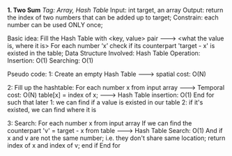 **1. Two Sum**
*Tag: Array, Hash Table*
Input: int target, an array
Output: return the index of two numbers that can be added up to target;
Constrain: each number can be used ONLY once;

Basic idea:
	Fill the Hash Table with <key, value> pair ---> <what the value is, where it is>
	For each number ‘x’ check if its counterpart 'target - x' is existed in the table;
Data Structure Involved: Hash Table
	Operation:
		Insertion: O(1)
		Searching: O(1)

Pseudo code:
1: Create an empty Hash Table ---> spatial cost: O(N)

2: Fill up the hashtable:
For each number x from input array ---> Temporal cost: O(N)
	table[x] = index of x; ---> Hash Table insertion: O(1)
End for
such that later 1: we can find if a value is existed in our table
	            2: if it's existed, we can find where it is
	
3: Search:
For each number x from input array
If we can find the counterpart 'v' = target - x from table ---> Hash Table Search: O(1)
And if x and v are not the same number; i.e. they don't share same location;
			return index of x and index of v;
		end if
End for

   
		

